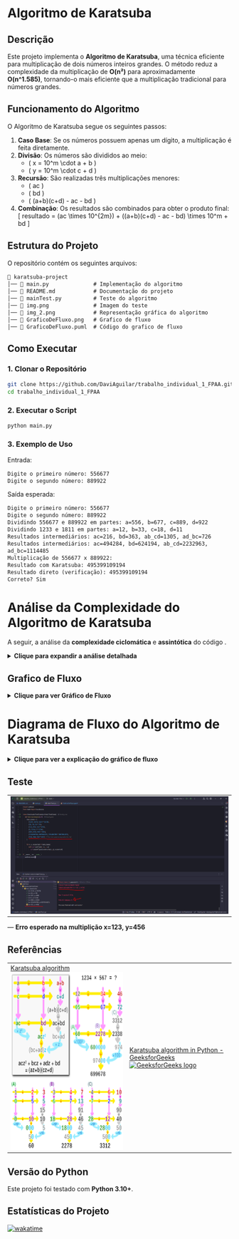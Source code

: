 # Algoritmo de Karatsuba  

## Descrição  

Este projeto implementa o **Algoritmo de Karatsuba**, uma técnica eficiente para multiplicação de dois números inteiros grandes. O método reduz a complexidade da multiplicação de **O(n²)** para aproximadamente **O(n^1.585)**, tornando-o mais eficiente que a multiplicação tradicional para números grandes.  

## Funcionamento do Algoritmo  

O Algoritmo de Karatsuba segue os seguintes passos:  

1. **Caso Base**: Se os números possuem apenas um dígito, a multiplicação é feita diretamente.  
2. **Divisão**: Os números são divididos ao meio:  
   - \( x = 10^m \cdot a + b \)  
   - \( y = 10^m \cdot c + d \)  
3. **Recursão**: São realizadas três multiplicações menores:  
   - \( ac \)  
   - \( bd \)  
   - \( (a+b)(c+d) - ac - bd \)  
4. **Combinação**: Os resultados são combinados para obter o produto final:  
   \[
   resultado = (ac \times 10^{2m}) + ((a+b)(c+d) - ac - bd) \times 10^m + bd
   \]  

## Estrutura do Projeto  

O repositório contém os seguintes arquivos:  

```
📂 karatsuba-project  
│── 📄 main.py              # Implementação do algoritmo  
│── 📄 README.md            # Documentação do projeto 
│── 📄 mainTest.py          # Teste do algoritmo 
│── 📄 img.png              # Imagem do teste
│── 📄 img_2.png            # Representação gráfica do algoritmo
│── 📄 GraficoDeFluxo.png   # Grafico de fluxo
│── 📄 GraficoDeFluxo.puml  # Código do grafico de fluxo

```

## Como Executar  

### 1. Clonar o Repositório  

```sh
git clone https://github.com/DaviAguilar/trabalho_individual_1_FPAA.git
cd trabalho_individual_1_FPAA
```

### 2. Executar o Script  

```sh
python main.py
```

### 3. Exemplo de Uso  

Entrada:  
```
Digite o primeiro número: 556677  
Digite o segundo número: 889922
```
Saída esperada:  
```
Digite o primeiro número: 556677
Digite o segundo número: 889922
Dividindo 556677 e 889922 em partes: a=556, b=677, c=889, d=922
Dividindo 1233 e 1811 em partes: a=12, b=33, c=18, d=11
Resultados intermediários: ac=216, bd=363, ab_cd=1305, ad_bc=726
Resultados intermediários: ac=494284, bd=624194, ab_cd=2232963, ad_bc=1114485
Multiplicação de 556677 x 889922:
Resultado com Karatsuba: 495399109194
Resultado direto (verificação): 495399109194
Correto? Sim
```


# Análise da Complexidade do Algoritmo de Karatsuba

A seguir, a análise da **complexidade ciclomática** e **assintótica** do código .

<details>
<summary><strong>Clique para expandir a análise detalhada</strong></summary>

## 1. Complexidade Ciclomática

A complexidade ciclomática mede o número de caminhos independentes em um programa, sendo calculada como:  
**CC = E - N + 2P**  
- **E**: Número de arestas no grafo de controle.  
- **N**: Número de nós no grafo de controle.  
- **P**: Número de componentes conectados (geralmente 1 para uma função única).  

### Estruturas de controle na função `karatsuba`:
- **Condição `if x < 10 or y < 10`**: 1 ponto de decisão (2 caminhos).  
- **Condição `if max_length % 2 != 0`**: 1 ponto de decisão (2 caminhos).  
- Não há loops ou condições aninhadas complexas.  

### Análise:
- Fluxo básico + 2 decisões = **complexidade ciclomática ≈ 3** por chamada.  
- A recursão não é diretamente contabilizada, mas impacta a análise assintótica.

---

## 2. Complexidade Assintótica

A análise considera o tempo de execução em função do número de dígitos (**n**) dos números `x` e `y`.

### Passos do algoritmo:
1. **Caso base (`if x < 10 or y < 10`)**:  
   - Multiplicação direta: O(1).  
2. **Divisão dos números**:  
   - Conversão para string e preenchimento: O(n).  
   - Extração de partes (`a`, `b`, `c`, `d`): O(n).  
3. **Chamadas recursivas**:  
   - Três chamadas: `karatsuba(a, c)`, `karatsuba(b, d)`, `karatsuba(a + b, c + d)`.  
   - Cada uma opera em números de tamanho ≈ n/2.  
4. **Operações adicionais**:  
   - Somas e subtrações: O(n).  
   - Combinação final: O(n).  

### Recorrência:
\[ T(n) = 3T(n/2) + O(n) \]  
- **3T(n/2)**: Três subproblemas de tamanho n/2.  
- **O(n)**: Trabalho linear fora da recursão.  

#### Teorema Mestre:
- \( a = 3 \), \( b = 2 \), \( f(n) = O(n) \).  
- \( n^{\log_b a} = n^{\log_2 3} \approx n^{1.585} \).  
- \( f(n) = O(n^1) < n^{1.585} \), logo:  
  **T(n) = O(n^{\log_2 3}) ≈ O(n^{1.585})**.

### Complexidade de espaço:
- Espaço para variáveis: O(n).  
- Pilha de recursão: O(log n) níveis, cada um O(n).  
- **Total**: O(n log n).

---

## Resumo
- **Complexidade Ciclomática**: ≈ 3 por chamada.  
- **Complexidade Temporal**: O(n^{1.585}).  
- **Complexidade Espacial**: O(n log n).  

O algoritmo é mais eficiente que a multiplicação ingênua (O(n²)), mas operações de string adicionam overhead prático.

</details>



## Grafico de Fluxo
<details about="Clique para ver o gráfico de fluxo"> 
<summary><strong>Clique para ver Gráfico de Fluxo</strong></summary>
   <h3>Gráfico de Fluxo</h3>
   <img alt="GraficoDeFluxo.png" src="GraficoDeFluxo.png"/>
</details>


# Diagrama de Fluxo do Algoritmo de Karatsuba

<details>
<summary><strong>Clique para ver a explicação do gráfico de fluxo</strong></summary>

<h3>Fluxo Geral</h3>
<ol>
  <li><b>Início:</b> Executa <code>main()</code>.</li>
  <li><b>Entrada:</b> Usuário insere <code>num1</code> e <code>num2</code>.</li>
  <li><b>Cálculo:</b> Chama <code>karatsuba(num1, num2)</code> → <code>resultado_karatsuba</code>.</li>
  <li><b>Verificação:</b> Calcula <code>num1 * num2</code> → <code>resultado_direto</code>.</li>
  <li><b>Saída:</b> Exibe resultados e verifica se são iguais.</li>
  <li><b>Fim:</b> Programa termina.</li>
</ol>

<h3>Função <code>karatsuba(x, y)</code></h3>
<ol>
  <li><b>Caso Base:</b> Se <code>x < 1000</code> ou <code>y < 1000</code>, retorna <code>x * y</code>.</li>
  <li><b>Pré-processamento:</b>
    <ul>
      <li>Calcula <code>n = max(num_digits(x), num_digits(y))</code>.</li>
      <li>Se <code>n</code> for ímpar, incrementa <code>n += 1</code>.</li>
    </ul>
  </li>
  <li><b>Divisão:</b> Calcula <code>half = n / 2</code>, <code>power = 10^half</code>, divide em:
    <ul>
      <li><code>a = x / power</code></li>
      <li><code>b = x % power</code></li>
      <li><code>c = y / power</code></li>
      <li><code>d = y % power</code></li>
    </ul>
  </li>
  <li><b>Depuração:</b> Imprime <code>"Dividindo x e y em partes: a=a, b=b, c=c, d=d"</code>.</li>
  <li><b>Recursão:</b>
    <ul>
      <li><code>ac = karatsuba(a, c)</code></li>
      <li><code>bd = karatsuba(b, d)</code></li>
      <li><code>ab_cd = karatsuba(a + b, c + d)</code></li>
      <li><code>ad_bc = ab_cd - ac - bd</code></li>
    </ul>
  </li>
  <li><b>Depuração:</b> Imprime <code>"Resultados intermediários: ac=ac, bd=bd, ab_cd=ab_cd, ad_bc=ad_bc"</code>.</li>
  <li><b>Resultado:</b> Combina: <code>(ac * 10^n) + (ad_bc * 10^half) + bd</code>.</li>
  <li><b>Retorno:</b> Retorna o resultado.</li>
</ol>
</details>


## Teste
<table>
   <tr>
        <td>
            <img alt="img.png" src="img.png"/>
         </td>
   </tr>
</table>


— **Erro esperado na multiplição x=123, y=456**

## Referências

<div align="center">
   <table>
      <tr>
         <td>
            <a href="https://en.wikipedia.org/wiki/Karatsuba_algorithm">
               Karatsuba algorithm
               <br>
               <img src="img_2.png" alt="Karatsuba algorithm" width="400" height="400">
            </a>
         </td>
         <td>
            <a href="https://www.geeksforgeeks.org/karatsuba-algorithm-in-python/">
               Karatsuba algorithm in Python - GeeksforGeeks
               <br>
               <img src="https://media.geeksforgeeks.org/gfg-gg-logo.svg" alt="GeeksforGeeks logo" width="400" height="400">
            </a>
         </td>
      </tr>
   </table>
</div>


## Versão do Python  

Este projeto foi testado com **Python 3.10+**.  



## Estatísticas do Projeto

[![wakatime](https://wakatime.com/badge/user/7beb7eb7-4987-4618-bc90-5459c6351da6/project/6f761fe6-7a41-47a7-8e52-1267faee5fd1.svg)](https://wakatime.com/badge/user/7beb7eb7-4987-4618-bc90-5459c6351da6/project/6f761fe6-7a41-47a7-8e52-1267faee5fd1?style=flat-square)


